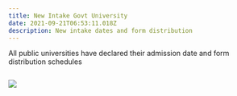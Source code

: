 ```yaml
---
title: New Intake Govt University
date: 2021-09-21T06:53:11.018Z
description: New intake dates and form distribution
---
```

All public universities have declared their admission date and form distribution schedules

```

```

![](/img/a1.jpg)

![]()

```

```